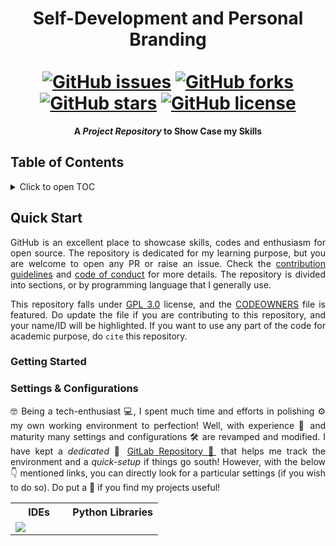 <h1 align = "center">
  Self-Development and Personal Branding<br>
  <a href = "https://www.linkedin.com/in/dpramanik/"><img height="16" width="16" src="https://unpkg.com/simple-icons@v3/icons/linkedin.svg"/></a>
  <a href = "https://github.com/ZenithClown"><img height="16" width="16" src="https://unpkg.com/simple-icons@v3/icons/github.svg"/></a>
  <a href = "https://gitlab.com/ZenithClown/"><img height="16" width="16" src="https://unpkg.com/simple-icons@v3/icons/gitlab.svg"/></a>
  <a href = "https://www.researchgate.net/profile/Debmalya_Pramanik2"><img height="16" width="16" src="https://unpkg.com/simple-icons@v3/icons/researchgate.svg"/></a>
  <a href = "https://www.kaggle.com/dPramanik/"><img height="16" width="16" src="https://unpkg.com/simple-icons@v3/icons/kaggle.svg"/></a>
  <a href = "https://app.pluralsight.com/profile/Debmalya-Pramanik/"><img height="16" width="16" src="https://unpkg.com/simple-icons@v3/icons/pluralsight.svg"/></a>
  <a href = "https://stackoverflow.com/users/6623589/"><img height="16" width="16" src="https://unpkg.com/simple-icons@v3/icons/stackoverflow.svg"/></a>
  <a href = "https://www.hackerrank.com/dPramanik"><img height="16" width="16" src="https://unpkg.com/simple-icons@v3/icons/hackerrank.svg"/></a>
  <br>
  <a href="https://github.com/ZenithClown/self-development/issues"><img alt="GitHub issues" src="https://img.shields.io/github/issues/ZenithClown/self-development?style=plastic"></a>
  <a href="https://github.com/ZenithClown/self-development/network"><img alt="GitHub forks" src="https://img.shields.io/github/forks/ZenithClown/self-development?style=plastic"></a>
  <a href="https://github.com/ZenithClown/self-development/stargazers"><img alt="GitHub stars" src="https://img.shields.io/github/stars/ZenithClown/self-development?style=plastic"></a>
  <a href="https://github.com/ZenithClown/self-development/blob/master/LICENSE.md"><img alt="GitHub license" src="https://img.shields.io/github/license/ZenithClown/self-development"></a>
</h1>

<p align = "center"><b>A <i>Project Repository</i> to Show Case my Skills</b></p>

## Table of Contents

<details>
<summary>Click to open TOC</summary>
<!-- MarkdownTOC autolink="true" levels="1,2,3" bracket="round" style="unordered" indent="  " autoanchor="false" markdown_preview="github" -->

- [Quick Start](#quick-start)
  - [Getting Started](#getting-started)
  - [Settings & Configurations](#settings--configurations)

<!-- /MarkdownTOC -->
</details>

## Quick Start

<p align = "justify">GitHub is an excellent place to showcase skills, codes and enthusiasm for open source. The repository is dedicated for my learning purpose, but you are welcome to open any PR or raise an issue. Check the <a href = "https://github.com/ZenithClown/.github/blob/master/.github/CONTRIBUTING.md">contribution guidelines</a> and <a href = "https://github.com/ZenithClown/.github/blob/master/.github/CODE_OF_CONDUCT.md">code of conduct</a> for more details. The repository is divided into sections, or by programming language that I generally use.</p>

<p align = "justify">This repository falls under <a href = "./LICENSE.md">GPL 3.0</a> license, and the <a href = "./.github/CODEOWNERS">CODEOWNERS</a> file is featured. Do update the file if you are contributing to this repository, and your name/ID will be highlighted. If you want to use any part of the code for academic purpose, do <code>cite</code> this repository.</a>

### Getting Started

### Settings & Configurations

<p align = "justify">🤓 Being a tech-enthusiast 💻, I spent much time and efforts in polishing ⚙️ my own working environment to perfection! Well, with experience 🧑 and maturity many settings and configurations 🛠️ are revamped and modified. I have kept a <i>dedicated</i> 🧲 <a href = "https://gitlab.com/ZenithClown/computer-configurations-and-setups">GitLab Repository 🔗</a> that helps me track the environment and a <i>quick-setup</i> if things go south! However, with the below 👇 mentioned links, you can directly look for a particular settings (if you wish to do so). Do put a 🌟 if you find my projects useful!</p>

<table align = "center">
  <tr>
    <th><img src="https://github.com/FortAwesome/Font-Awesome/blob/6.x/svgs/solid/code.svg" height="16px"/> IDEs</th>
    <th><img src="https://github.com/FortAwesome/Font-Awesome/blob/6.x/svgs/brands/python.svg" height="16px"/> Python Libraries</th>
  </tr>
  <!-- Table Description -->
  <tr>
    <td>
      <a href = "https://gitlab.com/ZenithClown/computer-configurations-and-setups/-/tree/master/template/snippets/vscode"><img src="https://img.shields.io/static/v1?label=(snippets)&message=VS Code&color=007ACC&style=flat&logo=visualstudiocode"/><img src="https://github.com/FortAwesome/Font-Awesome/blob/6.x/svgs/solid/arrow-up-right-from-square.svg" height="16px"/></a>
    </td>
  </tr>
</table>
